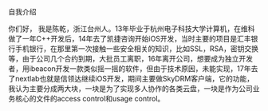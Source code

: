 自我介绍

你们好， 我是陈乾，浙江台州人。13年毕业于杭州电子科技大学计算机，在维科做了一年C++开发后，14年去了凯捷咨询开始iOS开发，当时主要的项目是汇丰银行手机银行，在那里第一次接触一些安全相关的知识，比如SSL，RSA，密钥交换等，由于公司几个合约到期，大批员工离职，16年离开公司，想要成为独立开发者，用ibeacon开发一款类似摇一摇的软件，但由于技术原因，未能实现，17年去了nextlab也就是信领达继续iOS开发，期间主要做SkyDRM客户端，它的功能，我认为主要分成两大块，一块是为了实现多人协作的各类云盘，一块是作为公司业务核心的文件的access control和usage control。 

